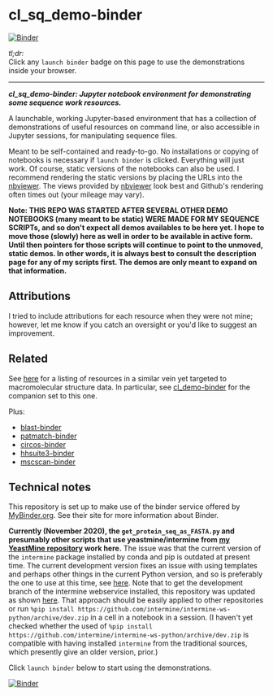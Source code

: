 # cl_sq_demo-binder

[![Binder](https://mybinder.org/badge_logo.svg)](https://mybinder.org/v2/gh/fomightez/cl_sq_demo-binder/master?filepath=index.ipynb)


*tl;dr:*  
Click any `launch binder` badge on this page to use the demonstrations inside your browser.

------


***cl_sq_demo-binder:  Jupyter notebook environment for demonstrating some sequence work resources.***

A launchable, working Jupyter-based environment that has a collection of demonstrations of useful resources on command line, or also accessible in Jupyter sessions, for manipulating sequence files.

Meant to be self-contained and ready-to-go. No installations or copying of notebooks is necessary if `launch binder` is clicked. Everything will just work. Of course, static versions of the notebooks can also be used. I recommend rendering the static versions by placing the URLs into the [nbviewer](https://nbviewer.jupyter.org/). The views provided by [nbviewer](https://nbviewer.jupyter.org/) look best and Github's rendering often times out (your mileage may vary).

**Note: THIS REPO WAS STARTED AFTER SEVERAL OTHER DEMO NOTEBOOKS (many meant to be static) WERE MADE FOR MY SEQUENCE SCRIPTs, and so don't expect all demos availables to be here yet. I hope to move those (slowly) here as well in order to be available in active form. Until then pointers for those scripts will continue to point to the unmoved, static demos. In other words, it is always best to consult the description page for any of my scripts first. The demos are only meant to expand on that information.**


## Attributions

I tried to include attributions for each resource when they were not mine; however, let me know if you catch an oversight or you'd like to suggest an improvement.

## Related

See [here](https://github.com/fomightez/structurework#related-binderized-utilities) for a listing of resources in a similar vein yet targeted to macromolecular structure data. In particular, see [cl_demo-binder](https://github.com/fomightez/cl_demo-binder) for the companion set to this one.

Plus:
- [blast-binder](https://github.com/fomightez/blast-binder)
- [patmatch-binder](https://github.com/fomightez/patmatch-binder)
- [circos-binder](https://github.com/fomightez/circos-binder)
- [hhsuite3-binder](https://github.com/fomightez/hhsuite3-binder)
- [mscscan-binder](https://github.com/fomightez/mcscan-binder)

## Technical notes

This repository is set up to make use of the binder service offered by [MyBinder.org](https://mybinder.org/). See their site for more information about Binder.


**Currently (November 2020), the `get_protein_seq_as_FASTA.py` and presumably other scripts that use yeastmine/intermine from [my YeastMine repository](https://github.com/fomightez/yeastmine) work here.**  The issue was that the current version of the `intermine` package installed by conda and pip is outdated at present time. The current development version fixes an issue with using templates and perhaps other things in the current Python version, and so is preferably the one to use at this time, see [here](https://github.com/intermine/intermine-ws-python/issues/40). Note that to get the development branch of the intermine webservice installed, this repository was updated as shown [here](https://github.com/fomightez/cl_sq_demo-binder/commit/59d6d3e61abf0d43dbaad71445d41f552b741496). That approach should be easily applied to other repositories or run `%pip install https://github.com/intermine/intermine-ws-python/archive/dev.zip` in a cell in a notebook in a session. (I haven't yet checked whether the used of `%pip install https://github.com/intermine/intermine-ws-python/archive/dev.zip` is compatible with having installed `intermine` from the traditional sources, which presently give an older version, prior.)


Click `launch binder` below to start using the demonstrations.

[![Binder](https://mybinder.org/badge_logo.svg)](https://mybinder.org/v2/gh/fomightez/cl_sq_demo-binder/master?filepath=index.ipynb)
